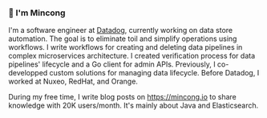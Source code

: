 ### 👋 I'm Mincong

I'm a software engineer at [Datadog](https://github.com/DataDog), currently working on data store automation. The goal is to eliminate toil and simplify operations using workflows. I write workflows for creating and deleting data pipelines in complex microservices architecture. I created verification process for data pipelines' lifecycle and a Go client for admin APIs. Previously, I co-developped custom solutions for managing data lifecycle. Before Datadog, I worked at Nuxeo, RedHat, and Orange.

During my free time, I write blog posts on <https://mincong.io> to share knowledge with 20K users/month. It's mainly about Java and Elasticsearch.

<!--
**mincong-h/mincong-h** is a ✨ _special_ ✨ repository because its `README.md` (this file) appears on your GitHub profile.

Here are some ideas to get you started:

- 🔭 I’m currently working on ...
- 🌱 I’m currently learning ...
- 👯 I’m looking to collaborate on ...
- 🤔 I’m looking for help with ...
- 💬 Ask me about ...
- 📫 How to reach me: ...
- 😄 Pronouns: ...
- ⚡ Fun fact: ...
-->
